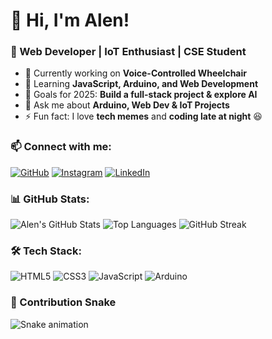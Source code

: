 # 👋 Hi, I'm Alen!
### 🚀 Web Developer | IoT Enthusiast | CSE Student
- 🔭 Currently working on **Voice-Controlled Wheelchair**
- 🌱 Learning **JavaScript, Arduino, and Web Development**
- 🎯 Goals for 2025: **Build a full-stack project & explore AI**
- 💬 Ask me about **Arduino, Web Dev & IoT Projects**
- ⚡ Fun fact: I love **tech memes** and **coding late at night** 😆

### 📫 Connect with me:
[![GitHub](https://img.shields.io/badge/-GitHub-333?style=flat-square&logo=GitHub&logoColor=white)](https://github.com/alentj)
[![Instagram](https://img.shields.io/badge/-Instagram-E4405F?style=flat-square&logo=Instagram&logoColor=white)](https://www.instagram.com/alen.tj_/)
[![LinkedIn](https://img.shields.io/badge/-LinkedIn-0077B5?style=flat-square&logo=LinkedIn&logoColor=white)](https://linkedin.com/in/yourusername)
### 📊 GitHub Stats:
![Alen's GitHub Stats](https://github-readme-stats.vercel.app/api?username=alentj&show_icons=true&theme=tokyonight)
![Top Languages](https://github-readme-stats.vercel.app/api/top-langs/?username=alentj&layout=compact&theme=tokyonight)
![GitHub Streak](https://github-readme-streak-stats.herokuapp.com/?user=alentj&theme=tokyonight)
### 🛠️ Tech Stack:
![HTML5](https://img.shields.io/badge/-HTML5-E34F26?style=flat-square&logo=html5&logoColor=white)
![CSS3](https://img.shields.io/badge/-CSS3-1572B6?style=flat-square&logo=css3)
![JavaScript](https://img.shields.io/badge/-JavaScript-F7DF1E?style=flat-square&logo=javascript&logoColor=black)
![Arduino](https://img.shields.io/badge/-Arduino-00979D?style=flat-square&logo=arduino&logoColor=white)
### 🐍 Contribution Snake
![Snake animation](https://github.com/alentj/alentj/blob/output/github-contribution-grid-snake.svg)
